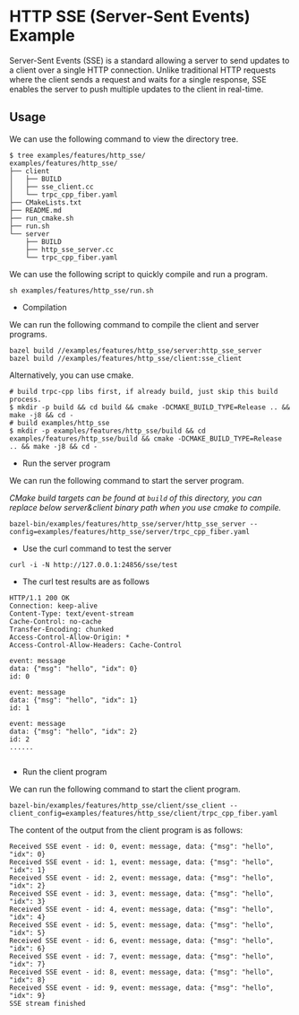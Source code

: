 # HTTP SSE (Server-Sent Events) Example

Server-Sent Events (SSE) is a standard allowing a server to send updates to a client over a single HTTP connection. Unlike traditional HTTP requests where the client sends a request and waits for a single response, SSE enables the server to push multiple updates to the client in real-time.

## Usage

We can use the following command to view the directory tree.
```shell
$ tree examples/features/http_sse/
examples/features/http_sse/
├── client
│   ├── BUILD
│   ├── sse_client.cc
│   └── trpc_cpp_fiber.yaml
├── CMakeLists.txt
├── README.md
├── run_cmake.sh
├── run.sh
└── server
    ├── BUILD
    ├── http_sse_server.cc
    └── trpc_cpp_fiber.yaml
```

We can use the following script to quickly compile and run a program.
```shell
sh examples/features/http_sse/run.sh
```

* Compilation

We can run the following command to compile the client and server programs.

```shell
bazel build //examples/features/http_sse/server:http_sse_server
bazel build //examples/features/http_sse/client:sse_client
```

Alternatively, you can use cmake.
```shell
# build trpc-cpp libs first, if already build, just skip this build process.
$ mkdir -p build && cd build && cmake -DCMAKE_BUILD_TYPE=Release .. && make -j8 && cd -
# build examples/http_sse
$ mkdir -p examples/features/http_sse/build && cd examples/features/http_sse/build && cmake -DCMAKE_BUILD_TYPE=Release .. && make -j8 && cd -
```

* Run the server program

We can run the following command to start the server program.

*CMake build targets can be found at `build` of this directory, you can replace below server&client binary path when you use cmake to compile.*

```shell
bazel-bin/examples/features/http_sse/server/http_sse_server --config=examples/features/http_sse/server/trpc_cpp_fiber.yaml
```
* Use the curl command to test the server
  
```shell
curl -i -N http://127.0.0.1:24856/sse/test
```
* The curl test results are as follows
  
``` text
HTTP/1.1 200 OK
Connection: keep-alive
Content-Type: text/event-stream
Cache-Control: no-cache
Transfer-Encoding: chunked
Access-Control-Allow-Origin: *
Access-Control-Allow-Headers: Cache-Control

event: message
data: {"msg": "hello", "idx": 0}
id: 0

event: message
data: {"msg": "hello", "idx": 1}
id: 1

event: message
data: {"msg": "hello", "idx": 2}
id: 2
......


```    
* Run the client program

We can run the following command to start the client program.

```shell
bazel-bin/examples/features/http_sse/client/sse_client --client_config=examples/features/http_sse/client/trpc_cpp_fiber.yaml
```

The content of the output from the client program is as follows:
``` text
Received SSE event - id: 0, event: message, data: {"msg": "hello", "idx": 0}
Received SSE event - id: 1, event: message, data: {"msg": "hello", "idx": 1}
Received SSE event - id: 2, event: message, data: {"msg": "hello", "idx": 2}
Received SSE event - id: 3, event: message, data: {"msg": "hello", "idx": 3}
Received SSE event - id: 4, event: message, data: {"msg": "hello", "idx": 4}
Received SSE event - id: 5, event: message, data: {"msg": "hello", "idx": 5}
Received SSE event - id: 6, event: message, data: {"msg": "hello", "idx": 6}
Received SSE event - id: 7, event: message, data: {"msg": "hello", "idx": 7}
Received SSE event - id: 8, event: message, data: {"msg": "hello", "idx": 8}
Received SSE event - id: 9, event: message, data: {"msg": "hello", "idx": 9}
SSE stream finished

```

